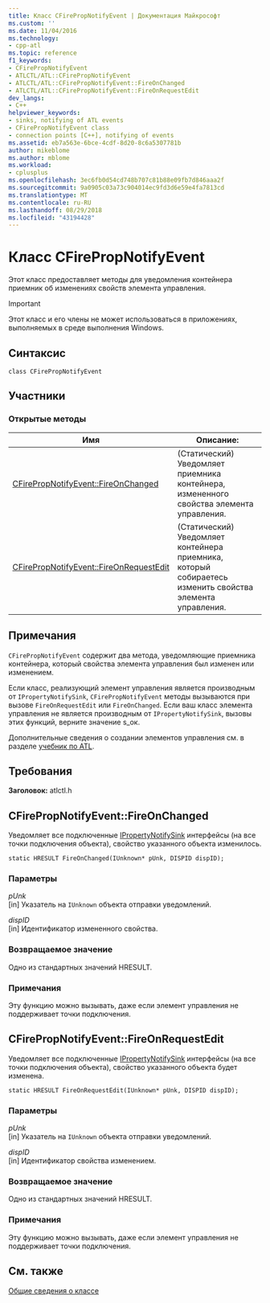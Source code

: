 ```yaml
---
title: Класс CFirePropNotifyEvent | Документация Майкрософт
ms.custom: ''
ms.date: 11/04/2016
ms.technology:
- cpp-atl
ms.topic: reference
f1_keywords:
- CFirePropNotifyEvent
- ATLCTL/ATL::CFirePropNotifyEvent
- ATLCTL/ATL::CFirePropNotifyEvent::FireOnChanged
- ATLCTL/ATL::CFirePropNotifyEvent::FireOnRequestEdit
dev_langs:
- C++
helpviewer_keywords:
- sinks, notifying of ATL events
- CFirePropNotifyEvent class
- connection points [C++], notifying of events
ms.assetid: eb7a563e-6bce-4cdf-8d20-8c6a5307781b
author: mikeblome
ms.author: mblome
ms.workload:
- cplusplus
ms.openlocfilehash: 3ec6fb0d54cd748b707c81b88e09fb7d846aaa2f
ms.sourcegitcommit: 9a0905c03a73c904014ec9fd3d6e59e4fa7813cd
ms.translationtype: MT
ms.contentlocale: ru-RU
ms.lasthandoff: 08/29/2018
ms.locfileid: "43194428"
---
```

# <a name="cfirepropnotifyevent-class"></a>Класс CFirePropNotifyEvent
Этот класс предоставляет методы для уведомления контейнера приемник об изменениях свойств элемента управления.  
  
> [!IMPORTANT]
>  Этот класс и его члены не может использоваться в приложениях, выполняемых в среде выполнения Windows.  
  
## <a name="syntax"></a>Синтаксис  
  
```
class CFirePropNotifyEvent
```  
  
## <a name="members"></a>Участники  
  
### <a name="public-methods"></a>Открытые методы  
  
|Имя|Описание:|  
|----------|-----------------|  
|[CFirePropNotifyEvent::FireOnChanged](#fireonchanged)|(Статический) Уведомляет приемника контейнера, измененного свойства элемента управления.|  
|[CFirePropNotifyEvent::FireOnRequestEdit](#fireonrequestedit)|(Статический) Уведомляет контейнера приемника, который собираетесь изменить свойства элемента управления.|  
  
## <a name="remarks"></a>Примечания  
 `CFirePropNotifyEvent` содержит два метода, уведомляющие приемника контейнера, который свойства элемента управления был изменен или изменением.  
  
 Если класс, реализующий элемент управления является производным от `IPropertyNotifySink`, `CFirePropNotifyEvent` методы вызываются при вызове `FireOnRequestEdit` или `FireOnChanged`. Если ваш класс элемента управления не является производным от `IPropertyNotifySink`, вызовы этих функций, верните значение s_ок.  
  
 Дополнительные сведения о создании элементов управления см. в разделе [учебник по ATL](../../atl/active-template-library-atl-tutorial.md).  
  
## <a name="requirements"></a>Требования  
 **Заголовок:** atlctl.h  
  
##  <a name="fireonchanged"></a>  CFirePropNotifyEvent::FireOnChanged  
 Уведомляет все подключенные [IPropertyNotifySink](/windows/desktop/api/ocidl/nn-ocidl-ipropertynotifysink) интерфейсы (на все точки подключения объекта), свойство указанного объекта изменилось.  
  
```
static HRESULT FireOnChanged(IUnknown* pUnk, DISPID dispID);
```  
  
### <a name="parameters"></a>Параметры  
 *pUnk*  
 [in] Указатель на `IUnknown` объекта отправки уведомлений.  
  
 *dispID*  
 [in] Идентификатор измененного свойства.  
  
### <a name="return-value"></a>Возвращаемое значение  
 Одно из стандартных значений HRESULT.  
  
### <a name="remarks"></a>Примечания  
 Эту функцию можно вызывать, даже если элемент управления не поддерживает точки подключения.  
  
##  <a name="fireonrequestedit"></a>  CFirePropNotifyEvent::FireOnRequestEdit  
 Уведомляет все подключенные [IPropertyNotifySink](/windows/desktop/api/ocidl/nn-ocidl-ipropertynotifysink) интерфейсы (на все точки подключения объекта), свойство указанного объекта будет изменена.  
  
```
static HRESULT FireOnRequestEdit(IUnknown* pUnk, DISPID dispID);
```  
  
### <a name="parameters"></a>Параметры  
 *pUnk*  
 [in] Указатель на `IUnknown` объекта отправки уведомлений.  
  
 *dispID*  
 [in] Идентификатор свойства изменением.  
  
### <a name="return-value"></a>Возвращаемое значение  
 Одно из стандартных значений HRESULT.  
  
### <a name="remarks"></a>Примечания  
 Эту функцию можно вызывать, даже если элемент управления не поддерживает точки подключения.  
  
## <a name="see-also"></a>См. также  
 [Общие сведения о классе](../../atl/atl-class-overview.md)
